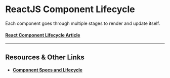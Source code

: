 # ReactJS Component Lifecycle

Each component goes through multiple stages to render and update itself. 

#### [React Component Lifecycle Article](http://www.codevoila.com/post/57/reactjs-tutorial-react-component-lifecycle)

----

## Resources & Other Links

- #### [Component Specs and Lifecycle](https://facebook.github.io/react/docs/component-specs.html)